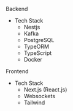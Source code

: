 Backend

- Tech Stack
  - Nestjs
  - Kafka
  - PostgreSQL
  - TypeORM
  - TypeScript
  - Docker


Frontend

- Tech Stack
  - Next.js (React.js)
  - Websockets
  - Tailwind
